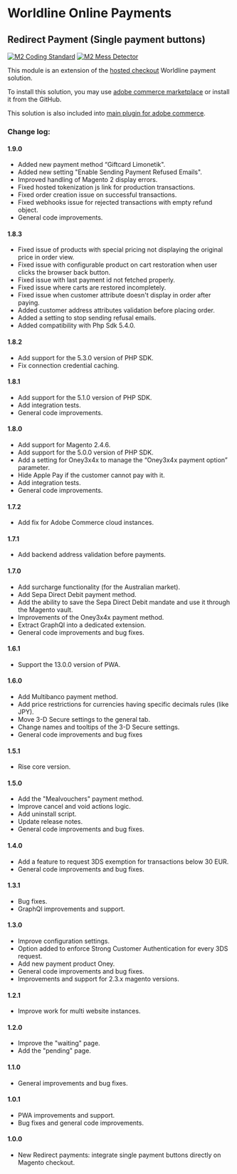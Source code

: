# Worldline Online Payments

## Redirect Payment (Single payment buttons)

[![M2 Coding Standard](https://github.com/wl-online-payments-direct/plugin-magento-redirect-payments/actions/workflows/coding-standard.yml/badge.svg?branch=develop)](https://github.com/wl-online-payments-direct/plugin-magento-redirect-payments/actions/workflows/coding-standard.yml)
[![M2 Mess Detector](https://github.com/wl-online-payments-direct/plugin-magento-redirect-payments/actions/workflows/mess-detector.yml/badge.svg?branch=develop)](https://github.com/wl-online-payments-direct/plugin-magento-redirect-payments/actions/workflows/mess-detector.yml)

This module is an extension of the [hosted checkout](https://github.com/wl-online-payments-direct/plugin-magento-hostedcheckout) Worldline payment solution.

To install this solution, you may use
[adobe commerce marketplace](https://marketplace.magento.com/worldline-module-magento-payment.html)
or install it from the GitHub.

This solution is also included into [main plugin for adobe commerce](https://github.com/wl-online-payments-direct/plugin-magento).

### Change log:

#### 1.9.0
- Added new payment method “Giftcard Limonetik".
- Added new setting "Enable Sending Payment Refused Emails".
- Improved handling of Magento 2 display errors.
- Fixed hosted tokenization js link for production transactions.
- Fixed order creation issue on successful transactions.
- Fixed webhooks issue for rejected transactions with empty refund object.
- General code improvements.

#### 1.8.3
- Fixed issue of products with special pricing not displaying the original price in order view.
- Fixed issue with configurable product on cart restoration when user clicks the browser back button.
- Fixed issue with last payment id not fetched properly.
- Fixed issue where carts are restored incompletely.
- Fixed issue when customer attribute doesn't display in order after paying.
- Added customer address attributes validation before placing order.
- Added a setting to stop sending refusal emails.
- Added compatibility with Php Sdk 5.4.0.

#### 1.8.2
- Add support for the 5.3.0 version of PHP SDK.
- Fix connection credential caching.

#### 1.8.1
- Add support for the 5.1.0 version of PHP SDK.
- Add integration tests.
- General code improvements.

#### 1.8.0
- Add support for Magento 2.4.6.
- Add support for the 5.0.0 version of PHP SDK.
- Add a setting for Oney3x4x to manage the “Oney3x4x payment option” parameter.
- Hide Apple Pay if the customer cannot pay with it.
- Add integration tests.
- General code improvements.

#### 1.7.2
- Add fix for Adobe Commerce cloud instances.

#### 1.7.1
- Add backend address validation before payments.

#### 1.7.0
- Add surcharge functionality (for the Australian market).
- Add Sepa Direct Debit payment method.
- Add the ability to save the Sepa Direct Debit mandate and use it through the Magento vault.
- Improvements of the Oney3x4x payment method.
- Extract GraphQl into a dedicated extension.
- General code improvements and bug fixes.

#### 1.6.1
- Support the 13.0.0 version of PWA.

#### 1.6.0
- Add Multibanco payment method.
- Add price restrictions for currencies having specific decimals rules (like JPY).
- Move 3-D Secure settings to the general tab.
- Change names and tooltips of the 3-D Secure settings.
- General code improvements and bug fixes

#### 1.5.1
- Rise core version.

#### 1.5.0
- Add the "Mealvouchers" payment method.
- Improve cancel and void actions logic.
- Add uninstall script.
- Update release notes.
- General code improvements and bug fixes.

#### 1.4.0
- Add a feature to request 3DS exemption for transactions below 30 EUR.
- General code improvements and bug fixes.

#### 1.3.1
- Bug fixes.
- GraphQl improvements and support.

#### 1.3.0
- Improve configuration settings.
- Option added to enforce Strong Customer Authentication for every 3DS request.
- Add new payment product Oney.
- General code improvements and bug fixes.
- Improvements and support for 2.3.x magento versions.

#### 1.2.1
- Improve work for multi website instances.

#### 1.2.0
- Improve the "waiting" page.
- Add the "pending" page.

#### 1.1.0
- General improvements and bug fixes.

#### 1.0.1
- PWA improvements and support.
- Bug fixes and general code improvements.

#### 1.0.0
- New Redirect payments: integrate single payment buttons directly on Magento checkout.
